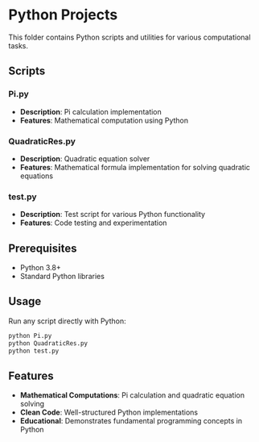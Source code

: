 # Python Projects

This folder contains Python scripts and utilities for various computational tasks.

## Scripts

### Pi.py
- **Description**: Pi calculation implementation
- **Features**: Mathematical computation using Python

### QuadraticRes.py
- **Description**: Quadratic equation solver
- **Features**: Mathematical formula implementation for solving quadratic equations

### test.py
- **Description**: Test script for various Python functionality
- **Features**: Code testing and experimentation

## Prerequisites

- Python 3.8+
- Standard Python libraries

## Usage

Run any script directly with Python:

```bash
python Pi.py
python QuadraticRes.py  
python test.py
```

## Features

- **Mathematical Computations**: Pi calculation and quadratic equation solving
- **Clean Code**: Well-structured Python implementations
- **Educational**: Demonstrates fundamental programming concepts in Python
